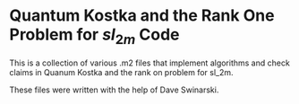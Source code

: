 # Quantum Kostka and the Rank One Problem for $sl_{2m}$ Code

This is a collection of various .m2 files that implement algorithms and check claims in Quanum Kostka and the rank on problem for sl_2m. 

These files were written with the help of Dave Swinarski.
